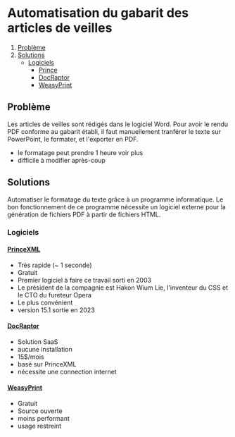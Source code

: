 # Automatisation du gabarit des articles de veilles

1. [Problème](#problème)
2. [Solutions](#solutions)
    - [Logiciels](#logiciels)
        - [Prince](#princexml)
        - [DocRaptor](#docraptor)
        - [WeasyPrint](#weasyprint)

## Problème
Les articles de veilles sont rédigés dans le logiciel Word. Pour avoir le rendu PDF conforme au gabarit établi, il faut manuellement tranférer le texte sur PowerPoint, le formater, et l'exporter en PDF.

- le formatage peut prendre 1 heure voir plus
- difficile à modifier après-coup

## Solutions

Automatiser le formatage du texte grâce à un programme informatique. Le bon fonctionnement de ce programme nécessite un logiciel externe pour la génération de fichiers PDF à partir de fichiers HTML.

### Logiciels

#### [PrinceXML](https://www.princexml.com)
- Très rapide (~ 1 seconde)
- Gratuit
- Premier logiciel à faire ce travail sorti en 2003
- Le président de la compagnie est Hakon Wium Lie, l'inventeur du CSS et le CTO du fureteur Opera
- Le plus convénient
- version 15.1 sortie en 2023

#### [DocRaptor](https://docraptor.com)
- Solution SaaS 
- aucune installation
- 15$/mois
- basé sur PrinceXML
- nécessite une connection internet

#### [WeasyPrint](https://weasyprint.org)
- Gratuit
- Source ouverte
- moins performant
- usage restreint


